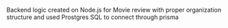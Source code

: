 Backend logic created on Node.js for Movie review with proper organization structure and used Prostgres SQL to connect through prisma
